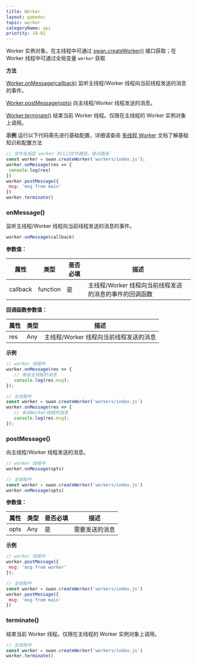 ```yaml
---
title: Worker
layout: gamedoc
topic: worker
categoryName: api
priority: 18-02
---
```


 Worker 实例对象。在主线程中可通过 [swan.createWorker()](/game/api/worker/createWorker/) 接口获取；在 Worker 线程中可通过全局变量 `worker` 获取

 **方法**

 [Worker.onMessage(callback)](/game/api/worker/workerObj/#onMessage)
监听主线程/Worker 线程向当前线程发送的消息的事件。

 [Worker.postMessage(opts)](/game/api/worker/workerObj/#postMessage)
向主线程/Worker 线程发送的消息。

 [Worker.terminate()](/game/api/worker/workerObj/#terminate)
结束当前 Worker 线程。仅限在主线程的 Worker 实例对象上调用。

 **示例**
运行以下代码需先进行基础配置，详细请查阅 [多线程 Worker](/game/tutorials/worker/worker/) 文档了解基础知识和配置方法

 ```js
// 文件名指定 worker 的入口文件路径，绝对路径
const worker = swan.createWorker('workers/index.js');
worker.onMessage(res => {
  console.log(res)
})
worker.postMessage({
  msg: 'msg from main'
})
worker.terminate()
```


### onMessage()
监听主线程/Worker 线程向当前线程发送的消息的事件。

 ```js
worker.onMessage(callback)
```

 **参数值：**

 |属性|类型|是否必填|描述|
|-|-|-|-|
|callback|function|是|主线程/Worker 线程向当前线程发送的消息的事件的回调函数|

 **回调函数参数值：**

 |属性|类型|描述|
|-|-|-|
|res|Any|主线程/Worker 线程向当前线程发送的消息|

 **示例**

 ```js
// worker 线程中
worker.onMessage(res => {
    // 来自主线程的消息
    console.log(res.msg);
});

 // 主线程中
const worker = swan.createWorker('workers/index.js')
worker.onMessage(res => {
    // 来自Worker线程的消息
    console.log(res.msg);
});
```

### postMessage()
向主线程/Worker 线程发送的消息。

 ```js
// worker 线程中
worker.onMessage(opts)

 // 主线程中
const worker = swan.createWorker('workers/index.js')
worker.onMessage(opts)
```

 **参数值：**

 |属性|类型|是否必填|描述|
|-|-|-|-|
|opts|Any|是|需要发送的消息|

 **示例**

 ```js
// worker 线程中
worker.postMessage({
  msg: 'msg from worker'
});

 // 主线程中
const worker = swan.createWorker('workers/index.js')
worker.postMessage({
  msg: 'msg from main'
})
```

### terminate()
结束当前 Worker 线程。仅限在主线程的 Worker 实例对象上调用。

 ```js
 // 主线程中
const worker = swan.createWorker('workers/index.js')
worker.terminate()
```